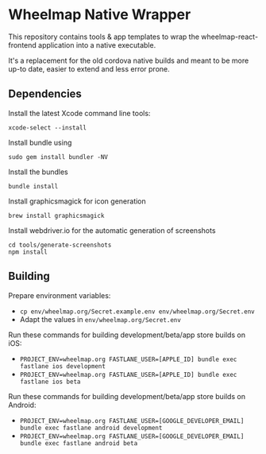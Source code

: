 # Wheelmap Native Wrapper

This repository contains tools & app templates to wrap the wheelmap-react-frontend application into a native executable.

It's a replacement for the old cordova native builds and meant to be more up-to date, easier to extend and less error prone.

## Dependencies

Install the latest Xcode command line tools:

    xcode-select --install

Install bundle using

    sudo gem install bundler -NV

Install the bundles

    bundle install

Install graphicsmagick for icon generation

    brew install graphicsmagick

Install webdriver.io for the automatic generation of screenshots

    cd tools/generate-screenshots
    npm install

## Building

Prepare environment variables:

- `cp env/wheelmap.org/Secret.example.env env/wheelmap.org/Secret.env`
- Adapt the values in `env/wheelmap.org/Secret.env`

Run these commands for building development/beta/app store builds on iOS:

- `PROJECT_ENV=wheelmap.org FASTLANE_USER=[APPLE_ID] bundle exec fastlane ios development`
- `PROJECT_ENV=wheelmap.org FASTLANE_USER=[APPLE_ID] bundle exec fastlane ios beta`

Run these commands for building development/beta/app store builds on Android:

- `PROJECT_ENV=wheelmap.org FASTLANE_USER=[GOOGLE_DEVELOPER_EMAIL] bundle exec fastlane android development`
- `PROJECT_ENV=wheelmap.org FASTLANE_USER=[GOOGLE_DEVELOPER_EMAIL] bundle exec fastlane android beta`

